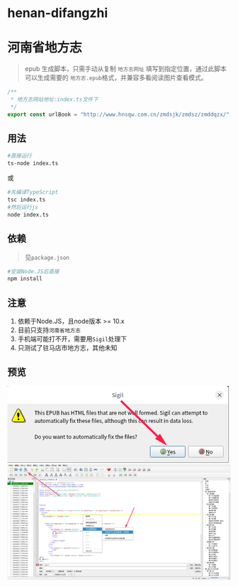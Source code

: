 # henan-difangzhi
# 河南省地方志
> epub 生成脚本，只需手动从复制 `地方志网址` 填写到指定位置，通过此脚本可以生成需要的 `地方志.epub`格式，并兼容多看阅读图片查看模式。
```js
/**
 * 地方志网站地址:index.ts文件下
 */
export const urlBook = "http://www.hnsqw.com.cn/zmdsjk/zmdsz/zmddqzx/"
```

## 用法
```sh
#直接运行
ts-node index.ts
```
或
```sh
#先编译TypeScript
tsc index.ts
#然后运行js
node index.ts
```

## 依赖
> 见`package.json`
```sh
#安装Node.JS后直接
npm install
```

## 注意
1. 依赖于Node.JS，且node版本 >= 10.x
2. 目前只支持`河南省地方志`
3. 手机端可能打不开，需要用`Sigil`处理下
4. 只测试了驻马店市地方志，其他未知

## 预览
![截图](/img/深度截图_选择区域_20190319192207.png)
![截图](/img/深度截图_sigil_20190319191555.png)
